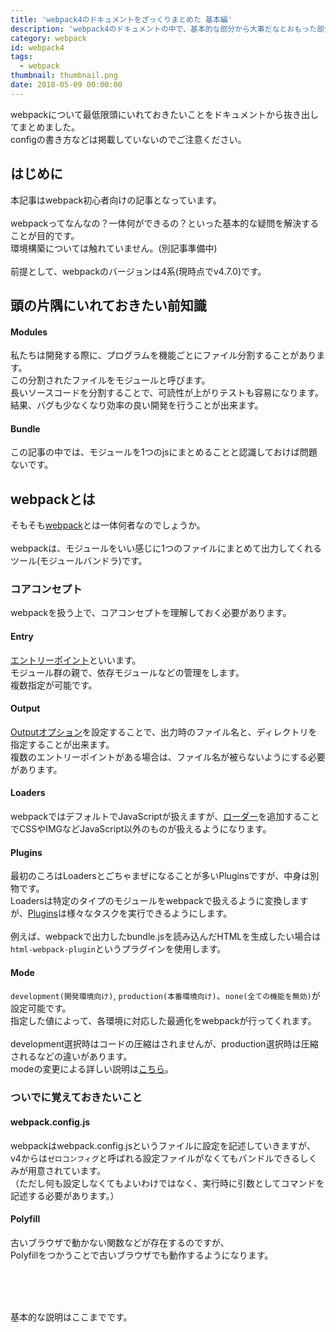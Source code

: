 ```yaml
---
title: 'webpack4のドキュメントをざっくりまとめた 基本編'
description: 'webpack4のドキュメントの中で、基本的な部分から大事だなとおもった部分を抜き出してまとめました。'
category: webpack
id: webpack4
tags:
  - webpack
thumbnail: thumbnail.png
date: 2018-05-09 00:00:00
---
```

 
webpackについて最低限頭にいれておきたいことをドキュメントから抜き出してまとめました。  
configの書き方などは掲載していないのでご注意ください。

<!-- toc -->

## はじめに
本記事はwebpack初心者向けの記事となっています。  
<br>
webpackってなんなの？一体何ができるの？といった基本的な疑問を解決することが目的です。  
環境構築については触れていません。(別記事準備中)  
<br>
前提として、webpackのバージョンは4系(現時点でv4.7.0)です。  


## 頭の片隅にいれておきたい前知識

#### Modules
私たちは開発する際に、プログラムを機能ごとにファイル分割することがあります。  
この分割されたファイルをモジュールと呼びます。  
長いソースコードを分割することで、可読性が上がりテストも容易になります。  
結果、バグも少なくなり効率の良い開発を行うことが出来ます。

#### Bundle
この記事の中では、モジュールを1つのjsにまとめることと認識しておけば問題ないです。


## webpackとは
そもそも[webpack](https://webpack.js.org/)とは一体何者なのでしょうか。    
<br>
webpackは、モジュールをいい感じに1つのファイルにまとめて出力してくれるツール(モジュールバンドラ)です。  


### コアコンセプト
webpackを扱う上で、コアコンセプトを理解しておく必要があります。 
<br>

#### Entry
[エントリーポイント](https://webpack.js.org/concepts/#entry)といいます。  
モジュール群の親で、依存モジュールなどの管理をします。  
複数指定が可能です。   

#### Output
[Outputオプション](https://webpack.js.org/concepts/output/#usage)を設定することで、出力時のファイル名と、ディレクトリを指定することが出来ます。   
複数のエントリーポイントがある場合は、ファイル名が被らないようにする必要があります。   

#### Loaders
webpackではデフォルトでJavaScriptが扱えますが、[ローダー](https://webpack.js.org/concepts/#loaders)を追加することでCSSやIMGなどJavaScript以外のものが扱えるようになります。  

#### Plugins
最初のころはLoadersとごちゃまぜになることが多いPluginsですが、中身は別物です。  
Loadersは特定のタイプのモジュールをwebpackで扱えるように変換しますが、[Plugins](https://webpack.js.org/concepts/#plugins)は様々なタスクを実行できるようにします。  
<br>
例えば、webpackで出力したbundle.jsを読み込んだHTMLを生成したい場合は`html-webpack-plugin`というプラグインを使用します。  

#### Mode
`development(開発環境向け)`, `production(本番環境向け)`、`none(全ての機能を無効)`が設定可能です。  
指定した値によって、各環境に対応した最適化をwebpackが行ってくれます。  
<br>
development選択時はコードの圧縮はされませんが、production選択時は圧縮されるなどの違いがあります。   
modeの変更による詳しい説明は[こちら](https://webpack.js.org/concepts/mode/#usage)。  


### ついでに覚えておきたいこと

#### webpack.config.js
webpackはwebpack.config.jsというファイルに設定を記述していきますが、  
v4からは`ゼロコンフィグ`と呼ばれる設定ファイルがなくてもバンドルできるしくみが用意されています。  
（ただし何も設定しなくてもよいわけではなく、実行時に引数としてコマンドを記述する必要があります。）

<!-- #### resolver
[resolver](https://webpack.js.org/concepts/module-resolution/)は、絶対パスでモジュールを探すのに役立つライブラリです。  
`enhanced-resolve`というものをつかって、pathをいい感じにごにょごにょしてくれるので開発者は非常に楽になります。  

#### Manifest
Manifest dataというものを知っていますか？  
これは、全てのモジュールの情報がつまったものです。  -->

#### Polyfill
古いブラウザで動かない関数などが存在するのですが、  
Polyfillをつかうことで古いブラウザでも動作するようになります。


<br>
<br>
<br>

基本的な説明はここまでです。   